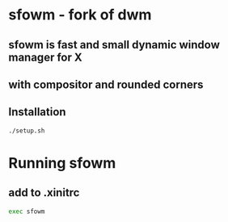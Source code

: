 # sfowm - fork of dwm 

## sfowm is fast and small dynamic window manager for X
## with compositor and rounded corners

## Installation
```bash
./setup.sh
```
# Running sfowm

## add to .xinitrc
```bash
exec sfowm
```
